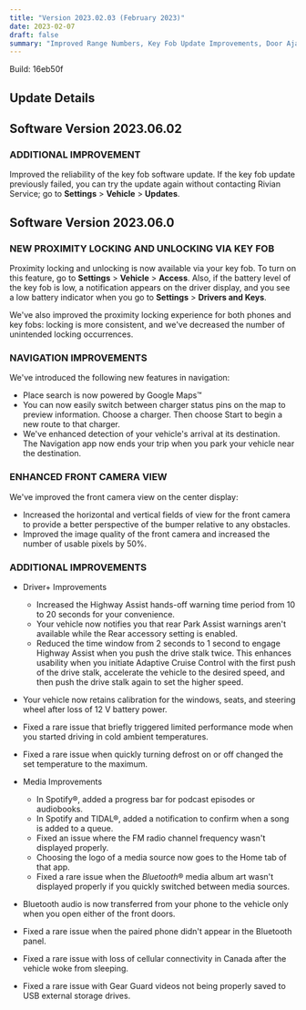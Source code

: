 ```yaml
---
title: "Version 2023.02.03 (February 2023)"
date: 2023-02-07
draft: false
summary: "Improved Range Numbers, Key Fob Update Improvements, Door Ajar Notification, and additional improvements."
---
```

Build: 16eb50f

## Update Details

## Software Version 2023.06.02

### ADDITIONAL IMPROVEMENT
Improved the reliability of the key fob software update. If the key fob update previously failed, you can try the update again without contacting Rivian Service; go to **Settings** > **Vehicle** > **Updates**.

## Software Version 2023.06.0

### NEW PROXIMITY LOCKING AND UNLOCKING VIA KEY FOB
Proximity locking and unlocking is now available via your key fob. To turn on this feature, go to **Settings** > **Vehicle** > **Access**. Also, if the battery level of the key fob is low, a notification appears on the driver display, and you see a low battery indicator when you go to **Settings** > **Drivers and Keys**.

We've also improved the proximity locking experience for both phones and key fobs: locking is more consistent, and we've decreased the number of unintended locking occurrences.

### NAVIGATION IMPROVEMENTS
We've introduced the following new features in navigation:
* Place search is now powered by Google Maps™
* You can now easily switch between charger status pins on the map to preview information. Choose a charger. Then choose Start to begin a new route to that charger.
* We've enhanced detection of your vehicle's arrival at its destination. The Navigation app now ends your trip when you park your vehicle near the destination.

### ENHANCED FRONT CAMERA VIEW
We've improved the front camera view on the center display:
* Increased the horizontal and vertical fields of view for the front camera to provide a better perspective of the bumper relative to any obstacles.
* Improved the image quality of the front camera and increased the number of usable pixels by 50%.

### ADDITIONAL IMPROVEMENTS
* Driver+ Improvements
  * Increased the Highway Assist hands-off warning time period from 10 to 20 seconds for your convenience.
  * Your vehicle now notifies you that rear Park Assist warnings aren't available while the Rear accessory setting is enabled.
  * Reduced the time window from 2 seconds to 1 second to engage Highway Assist when you push the drive stalk twice. This enhances usability when you initiate Adaptive Cruise Control with the first push of the drive stalk, accelerate the vehicle to the desired speed, and then push the drive stalk again to set the higher speed.
* Your vehicle now retains calibration for the windows, seats, and steering wheel after loss of 12 V battery power.
* Fixed a rare issue that briefly triggered limited performance mode when you started driving in cold ambient temperatures.
* Fixed a rare issue when quickly turning defrost on or off changed the set temperature to the maximum.

* Media Improvements
  * In Spotify®, added a progress bar for podcast episodes or audiobooks.
  * In Spotify and TIDAL®, added a notification to confirm when a song is added to a queue.
  * Fixed an issue where the FM radio channel frequency wasn't displayed properly.
  * Choosing the logo of a media source now goes to the Home tab of that app.
  * Fixed a rare issue when the *Bluetooth*® media album art wasn't displayed properly if you quickly switched between media sources.

* Bluetooth audio is now transferred from your phone to the vehicle only when you open either of the front doors.
* Fixed a rare issue when the paired phone didn't appear in the Bluetooth panel.
* Fixed a rare issue with loss of cellular connectivity in Canada after the vehicle woke from sleeping.
* Fixed a rare issue with Gear Guard videos not being properly saved to USB external storage drives.
